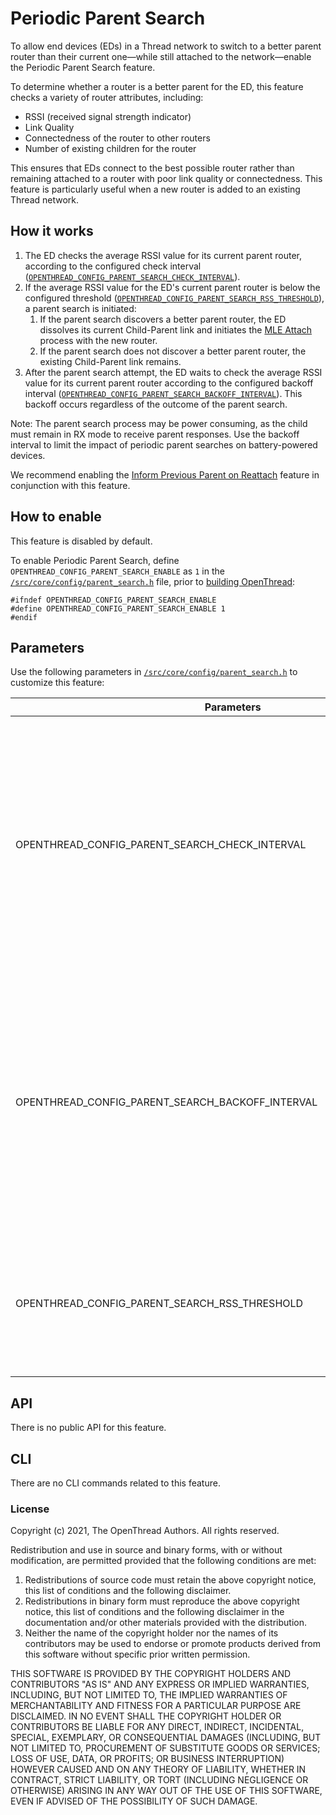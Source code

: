 # Periodic Parent Search

To allow end devices (EDs) in a Thread network to switch to a better parent
router than their current one&mdash;while still attached to the
network&mdash;enable the Periodic Parent Search feature.

To determine whether a router is a better parent for the ED, this feature checks
a variety of router attributes, including:

*   RSSI (received signal strength indicator)
*   Link Quality
*   Connectedness of the router to other routers
*   Number of existing children for the router

This ensures that EDs connect to the best possible router rather than remaining
attached to a router with poor link quality or connectedness. This feature is
particularly useful when a new router is added to an existing Thread network.

## How it works

1.  The ED checks the average RSSI value for its current parent router,
    according to the configured check interval
    ([`OPENTHREAD_CONFIG_PARENT_SEARCH_CHECK_INTERVAL`](#check-interval)).
1.  If the average RSSI value for the ED's current parent router is below the
    configured threshold
    ([`OPENTHREAD_CONFIG_PARENT_SEARCH_RSS_THRESHOLD`](#rss-threshold)),
    a parent search is initiated:
    1.  If the parent search discovers a better parent router, the ED dissolves
        its current Child-Parent link and initiates the [MLE
        Attach](/guides/thread-primer/network-discovery#join_an_existing_network)
        process with the new router.
    1.  If the parent search does not discover a better parent router, the
        existing Child-Parent link remains.
1.  After the parent search attempt, the ED waits to check the average RSSI
    value for its current parent router according to the configured backoff
    interval
    ([`OPENTHREAD_CONFIG_PARENT_SEARCH_BACKOFF_INTERVAL`](#backoff-interval)).
    This backoff occurs regardless of the outcome of the parent search.

Note: The parent search process may be power consuming, as the child must remain
in RX mode to receive parent responses. Use the backoff interval to limit the
impact of periodic parent searches on battery-powered devices.

We recommend enabling the [Inform Previous Parent on
Reattach](/guides/build/features/inform-previous-parent-on-reattach) feature
in conjunction with this feature.

## How to enable

This feature is disabled by default.

To enable Periodic Parent Search, define
`OPENTHREAD_CONFIG_PARENT_SEARCH_ENABLE` as `1` in the
[`/src/core/config/parent_search.h`](https://github.com/openthread/openthread/tree/main//src/core/config/parent_search.h)
file, prior to [building OpenThread](/guides/build):

```
#ifndef OPENTHREAD_CONFIG_PARENT_SEARCH_ENABLE
#define OPENTHREAD_CONFIG_PARENT_SEARCH_ENABLE 1
#endif
```

## Parameters

Use the following parameters in
[`/src/core/config/parent_search.h`](https://github.com/openthread/openthread/tree/main//src/core/config/parent_search.h)
to customize this feature:

<table class="details responsive">
  <thead>
    <th colspan="2">Parameters</th>
  </thead>
  <tbody>
    <tr>
      <td id="check-interval">OPENTHREAD_CONFIG_PARENT_SEARCH_CHECK_INTERVAL</td>
      <td>
        <table class="function param responsive">
          <tbody>
            <tr>
              <td><b>Default value</b></td>
              <td>
                <div>540 seconds (9 minutes)</div>
              </td>
            </tr>
            <tr>
              <td>
                <b>Description</b>
              </td>
              <td>
                <div>Specifies the interval in seconds for a child to check the trigger condition to
perform a parent search.</div>
              </td>
            </tr>
          </tbody>
        </table>
      </td>
    </tr>
    <tr>
      <td id="backoff-interval">OPENTHREAD_CONFIG_PARENT_SEARCH_BACKOFF_INTERVAL</td>
      <td>
        <table class="function param responsive">
          <tbody>
            <tr>
              <td>
                <b>Default value</b>
              </td>
              <td>
                <div>36000 seconds (10 hours)</div>
              </td>
            </tr>
            <tr>
              <td>
                <b>Description</b>
              </td>
              <td>
                <div>Specifies the backoff interval in seconds for a child to not perform a parent
search after triggering one.</div>
              </td>
            </tr>
          </tbody>
        </table>
      </td>
    </tr>
    <tr>
      <td id="rss-threshold">OPENTHREAD_CONFIG_PARENT_SEARCH_RSS_THRESHOLD</td>
      <td>
        <table class="function param responsive">
          <tbody>
            <tr>
              <td>
                <b>Default value</b>
              </td>
              <td>
                <div>-65</div>
              </td>
            </tr>
            <tr>
              <td>
                <b>Description</b>
              </td>
              <td>
                <div>Specifies the RSSI threshold used to trigger a parent search.</div>
              </td>
            </tr>
          </tbody>
        </table>
      </td>
    </tr>
  </tbody>
</table>

## API

There is no public API for this feature.

## CLI

There are no CLI commands related to this feature.

### License

Copyright (c) 2021, The OpenThread Authors.
All rights reserved.

Redistribution and use in source and binary forms, with or without
modification, are permitted provided that the following conditions are met:
1. Redistributions of source code must retain the above copyright
   notice, this list of conditions and the following disclaimer.
2. Redistributions in binary form must reproduce the above copyright
   notice, this list of conditions and the following disclaimer in the
   documentation and/or other materials provided with the distribution.
3. Neither the name of the copyright holder nor the
   names of its contributors may be used to endorse or promote products
   derived from this software without specific prior written permission.

THIS SOFTWARE IS PROVIDED BY THE COPYRIGHT HOLDERS AND CONTRIBUTORS "AS IS"
AND ANY EXPRESS OR IMPLIED WARRANTIES, INCLUDING, BUT NOT LIMITED TO, THE
IMPLIED WARRANTIES OF MERCHANTABILITY AND FITNESS FOR A PARTICULAR PURPOSE
ARE DISCLAIMED. IN NO EVENT SHALL THE COPYRIGHT HOLDER OR CONTRIBUTORS BE
LIABLE FOR ANY DIRECT, INDIRECT, INCIDENTAL, SPECIAL, EXEMPLARY, OR
CONSEQUENTIAL DAMAGES (INCLUDING, BUT NOT LIMITED TO, PROCUREMENT OF
SUBSTITUTE GOODS OR SERVICES; LOSS OF USE, DATA, OR PROFITS; OR BUSINESS
INTERRUPTION) HOWEVER CAUSED AND ON ANY THEORY OF LIABILITY, WHETHER IN
CONTRACT, STRICT LIABILITY, OR TORT (INCLUDING NEGLIGENCE OR OTHERWISE)
ARISING IN ANY WAY OUT OF THE USE OF THIS SOFTWARE, EVEN IF ADVISED OF THE
POSSIBILITY OF SUCH DAMAGE.
